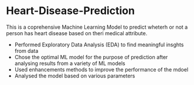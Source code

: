 # Heart-Disease-Prediction

This is a coprehensive Machine Learning Model to predict wheterh or not a person has heart disease based on theri medical attribute.

* Performed Exploratory Data Analysis (EDA) to find meaningful insghts from data
* Chose the optimal ML model for the purpose of prediction after analysing results from a variety of ML models
* Used enhancements methods to improve the performance of the mdoel
* Analysed the model based on various parameters
